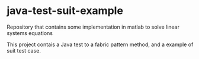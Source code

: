 java-test-suit-example
======================

Repository that contains some implementation in matlab to solve linear systems equations 

This project contais a Java test to a fabric pattern method, and a example of suit test case.
